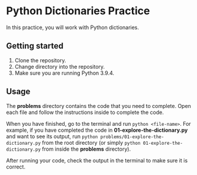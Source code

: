 # Python Dictionaries Practice

In this practice, you will work with Python dictionaries.

## Getting started

1. Clone the repository.
2. Change directory into the repository.
3. Make sure you are running Python 3.9.4.

## Usage

The __problems__ directory contains the code that you need to complete. Open
each file and follow the instructions inside to complete the code.

When you have finished, go to the terminal and run `python <file-name>`. For
example, if you have completed the code in __01-explore-the-dictionary.py__ and
want to see its output, run `python problems/01-explore-the-dictionary.py` from
the root directory (or simply `python 01-explore-the-dictionary.py` from inside
the __problems__ directory).

After running your code, check the output in the terminal to make sure it is
correct.
